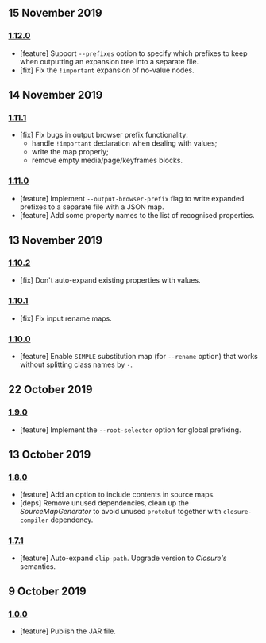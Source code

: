 ## 15 November 2019

### [1.12.0](https://github.com/artdecocode/closure-stylesheets-java/compare/v1.11.1...v1.12.0)

- [feature] Support `--prefixes` option to specify which prefixes to keep when outputting an expansion tree into a separate file.
- [fix] Fix the `!important` expansion of no-value nodes.

## 14 November 2019

### [1.11.1](https://github.com/artdecocode/closure-stylesheets-java/compare/v1.11.0...v1.11.1)

- [fix] Fix bugs in output browser prefix functionality:
  * handle `!important` declaration when dealing with values;
  * write the map properly;
  * remove empty media/page/keyframes blocks.

### [1.11.0](https://github.com/artdecocode/closure-stylesheets-java/compare/v1.10.2...v1.11.0)

- [feature] Implement `--output-browser-prefix` flag to write expanded prefixes to a separate file with a JSON map.
- [feature] Add some property names to the list of recognised properties.

## 13 November 2019

### [1.10.2](https://github.com/artdecocode/closure-stylesheets-java/compare/v1.10.1...v1.10.2)

- [fix] Don't auto-expand existing properties with values.

### [1.10.1](https://github.com/artdecocode/closure-stylesheets-java/compare/v1.10.0...v1.10.1)

- [fix] Fix input rename maps.

### [1.10.0](https://github.com/artdecocode/closure-stylesheets-java/compare/v1.9.0...v1.10.0)

- [feature] Enable `SIMPLE` substitution map (for `--rename` option) that works without splitting class names by `-`.

## 22 October 2019

### [1.9.0](https://github.com/artdecocode/closure-stylesheets-java/compare/v1.8.0...v1.9.0)

- [feature] Implement the `--root-selector` option for global prefixing.

## 13 October 2019

### [1.8.0](https://github.com/artdecocode/closure-stylesheets-java/compare/v1.7.1...v1.8.0)

- [feature] Add an option to include contents in source maps.
- [deps] Remove unused dependencies, clean up the _SourceMapGenerator_ to avoid unused `protobuf` together with `closure-compiler` dependency.

### [1.7.1](https://github.com/artdecocode/closure-stylesheets-java/compare/v1.0.0...v1.7.1)

- [feature] Auto-expand `clip-path`. Upgrade version to _Closure's_ semantics.

## 9 October 2019

### [1.0.0](https://github.com/artdecocode/closure-stylesheets-java/compare/v0.0.0...v1.0.0)

- [feature] Publish the JAR file.
